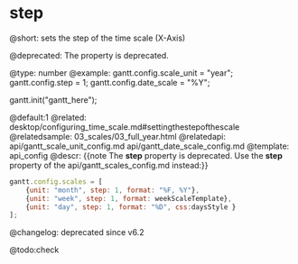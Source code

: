step
=============

@short: sets the step of the time scale (X-Axis)
	
@deprecated: The property is deprecated.     

@type: number
@example:
gantt.config.scale_unit = "year";
gantt.config.step = 1;
gantt.config.date_scale = "%Y";

gantt.init("gantt_here");

@default:1
@related:
	desktop/configuring_time_scale.md#settingthestepofthescale
@relatedsample:
	03_scales/03_full_year.html
@relatedapi:
	api/gantt_scale_unit_config.md
    api/gantt_date_scale_config.md
@template:	api_config
@descr:
{{note The **step** property is deprecated. Use the **step** property of the api/gantt_scales_config.md instead:}}

~~~js
gantt.config.scales = [
    {unit: "month", step: 1, format: "%F, %Y"},
    {unit: "week", step: 1, format: weekScaleTemplate},
    {unit: "day", step: 1, format: "%D", css:daysStyle }
];
~~~      

@changelog: deprecated since v6.2

@todo:check